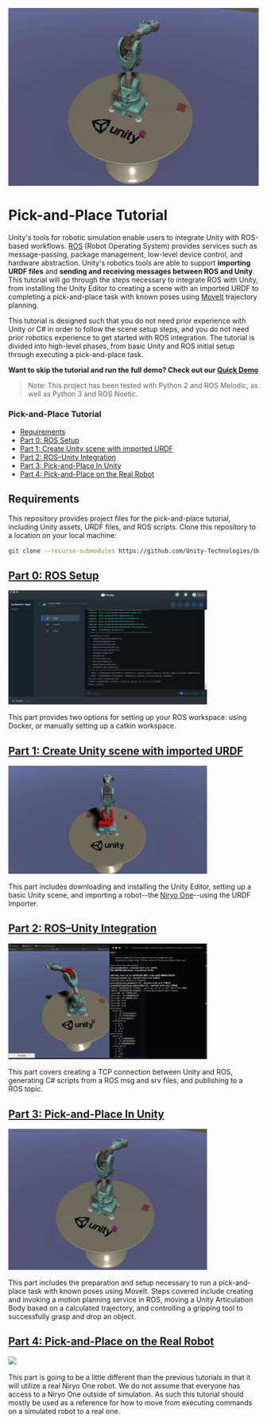 <p align="center"><img src="img/0_pick_place.gif"/></p>

# Pick-and-Place Tutorial

Unity's tools for robotic simulation enable users to integrate Unity with ROS-based workflows. [ROS](http://wiki.ros.org/ROS/Introduction) (Robot Operating System) provides services such as message-passing, package management, low-level device control, and hardware abstraction. Unity's robotics tools are able to support **importing URDF files** and **sending and receiving messages between ROS and Unity**. This tutorial will go through the steps necessary to integrate ROS with Unity, from installing the Unity Editor to creating a scene with an imported URDF to completing a pick-and-place task with known poses using [MoveIt](https://moveit.ros.org/) trajectory planning.

This tutorial is designed such that you do not need prior experience with Unity or C# in order to follow the scene setup steps, and you do not need prior robotics experience to get started with ROS integration. The tutorial is divided into high-level phases, from basic Unity and ROS initial setup through executing a pick-and-place task.

**Want to skip the tutorial and run the full demo? Check out our [Quick Demo](quick_demo.md)**

> Note: This project has been tested with Python 2 and ROS Melodic, as well as Python 3 and ROS Noetic.

### Pick-and-Place Tutorial
  - [Requirements](#requirements)
  - [Part 0: ROS Setup](#part-0-ros-setup)
  - [Part 1: Create Unity scene with imported URDF](#part-1-create-unity-scene-with-imported-urdf)
  - [Part 2: ROS–Unity Integration](#part-2-rosunity-integration)
  - [Part 3: Pick-and-Place In Unity](#part-3-pick-and-place-in-unity)
  - [Part 4: Pick-and-Place on the Real Robot](#part-4-pick-and-place-on-the-real-robot)

## Requirements

This repository provides project files for the pick-and-place tutorial, including Unity assets, URDF files, and ROS scripts. Clone this repository to a location on your local machine:
  ```bash
  git clone --recurse-submodules https://github.com/Unity-Technologies/Unity-Robotics-Hub.git
  ```

## [Part 0: ROS Setup](0_ros_setup.md)

<img src="img/0_docker.png" width="400"/>

This part provides two options for setting up your ROS workspace: using Docker, or manually setting up a catkin workspace.

## [Part 1: Create Unity scene with imported URDF](1_urdf.md)

<img src="img/1_end.gif" width="400"/>

This part includes downloading and installing the Unity Editor, setting up a basic Unity scene, and importing a robot--the [Niryo One](https://niryo.com/niryo-one/)--using the URDF Importer.

## [Part 2: ROS–Unity Integration](2_ros_tcp.md)

<img src="img/2_echo.png" width="400"/>

This part covers creating a TCP connection between Unity and ROS, generating C# scripts from a ROS msg and srv files, and publishing to a ROS topic.

## [Part 3: Pick-and-Place In Unity](3_pick_and_place.md)

<img src="img/0_pick_place.gif" width="400"/>

This part includes the preparation and setup necessary to run a pick-and-place task with known poses using MoveIt. Steps covered include creating and invoking a motion planning service in ROS, moving a Unity Articulation Body based on a calculated trajectory, and controlling a gripping tool to successfully grasp and drop an object.

## [Part 4: Pick-and-Place on the Real Robot](4_pick_and_place.md)

<img src="img/4_pick_and_place.gif" width="400"/>

This part is going to be a little different than the previous tutorials in that it will utilize a real Niryo One robot. We do not assume that everyone has access to a Niryo One outside of simulation. As such this tutorial should mostly be used as a reference for how to move from executing commands on a simulated robot to a real one.